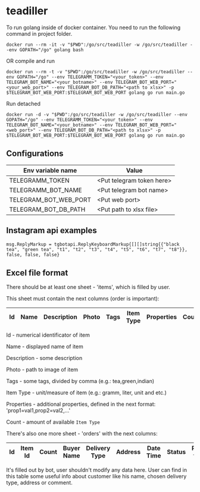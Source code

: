 # teadiller


To run golang inside of docker container. You need to run the following command in project folder.
```
docker run --rm -it -v "$PWD":/go/src/teadiller -w /go/src/teadiller --env GOPATH="/go" golang bash
```
OR
compile and run
```
docker run --rm -t -v "$PWD":/go/src/teadiller -w /go/src/teadiller --env GOPATH="/go" --env TELEGRAMM_TOKEN="<your_token>" --env TELEGRAM_BOT_NAME="<your_botname>" --env TELEGRAM_BOT_WEB_PORT="<your_web_port>" --env TELEGRAM_BOT_DB_PATH="<path to xlsx>" -p $TELEGRAM_BOT_WEB_PORT:$TELEGRAM_BOT_WEB_PORT golang go run main.go
```
Run detached 
```
docker run -d -v "$PWD":/go/src/teadiller -w /go/src/teadiller --env GOPATH="/go" --env TELEGRAMM_TOKEN="<your_token>" --env TELEGRAM_BOT_NAME="<your_botname>" --env TELEGRAM_BOT_WEB_PORT="<web_port>" --env TELEGRAM_BOT_DB_PATH="<path to xlsx>" -p $TELEGRAM_BOT_WEB_PORT:$TELEGRAM_BOT_WEB_PORT golang go run main.go
```

## Configurations
| Env variable name | Value |
|-------------------|-------|
| TELEGRAMM_TOKEN   |\<Put telegram token here\>|
| TELEGRAMM_BOT_NAME|\<Put telegram bot name\>|
| TELEGRAM_BOT_WEB_PORT      |\<Put web port\>|
| TELEGRAM_BOT_DB_PATH |\<Put path to xlsx file\>|

## Instagram api examples
```
msg.ReplyMarkup = tgbotapi.ReplyKeyboardMarkup{[][]string{{"black tea", "green tea", "t1", "t2", "t3", "t4", "t5", "t6", "t7", "t8"}}, false, false, false}
```

## Excel file format
There should be at least one sheet - 'items', which is filled by user.

This sheet must contain the next columns (order is important):

| Id | Name | Description | Photo | Tags | Item Type | Properties | Count |
|----|------|-------------|-------|------|-----------|------------|-------|

Id - numerical identificator of item

Name - displayed name of item

Description - some description

Photo - path to image of item

Tags - some tags, divided by comma (e.g.: tea,green,indian)

Item Type - unit/measure of item (e.g.: gramm, liter, unit and etc.)

Properties - additional properties, defined in the next format: 'prop1=val1,prop2=val2,...'

Count - amount of available ```Item Type```

There's also one more sheet - 'orders' with the next columns:

| Id | Item Id | Count | Buyer Name | Delivery Type | Address | Date Time | Status | PayPal token | Comment |
|----|---------|-------|------------|---------------|---------|-----------|--------|--------------|---------|

It's filled out by bot, user shouldn't modify any data here.
User can find in this table some useful info about customer like his name, chosen delivery type, address or comment.
